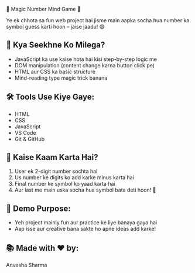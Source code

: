🧠 Magic Number Mind Game 🔮

Ye ek chhota sa fun web project hai jisme main aapka socha hua number ka symbol guess karti hoon – jaise jaadu! 😄

## 📌 Kya Seekhne Ko Milega?
- JavaScript ka use kaise hota hai kisi step-by-step logic me
- DOM manipulation (content change karna button click pe)
- HTML aur CSS ka basic structure
- Mind-reading type magic trick banana

## 🛠️ Tools Use Kiye Gaye:
- HTML
- CSS
- JavaScript
- VS Code
- Git & GitHub

## 🚀 Kaise Kaam Karta Hai?
1. User ek 2-digit number sochta hai
2. Us number ke digits ko add karke minus karta hai
3. Final number ke symbol ko yaad karta hai
4. Aur last me main uska socha hua symbol bata deti hoon! 🧿

## 🎯 Demo Purpose:
- Yeh project mainly fun aur practice ke liye banaya gaya hai
- Aap isse aur creative bana sakte ho apne ideas add karke!

## 📚 Made with ❤️ by:
Anvesha Sharma